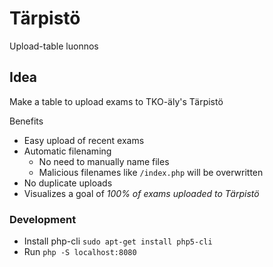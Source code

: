 # Tärpistö

Upload-table luonnos

## Idea

Make a table to upload exams to TKO-äly's Tärpistö  

Benefits
* Easy upload of recent exams
* Automatic filenaming
  * No need to manually name files
  * Malicious filenames like `/index.php` will be overwritten
* No duplicate uploads
* Visualizes a goal of _100% of exams uploaded to Tärpistö_

### Development

* Install php-cli `sudo apt-get install php5-cli`
* Run `php -S localhost:8080`